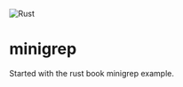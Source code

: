 ![Rust](https://github.com/o4oren/minigrep/workflows/Rust/badge.svg)

# minigrep
Started with the rust book minigrep example.

